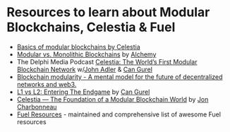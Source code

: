 # Resources to learn about Modular Blockchains, Celestia & Fuel

- [Basics of modular blockchains by Celestia](https://celestia.org/learn/basics-of-modular-blockchains/)
- [Modular vs. Monolithic Blockchains](https://www.alchemy.com/overviews/modular-vs-monolithic-blockchains) by [Alchemy](https://www.alchemy.com/)
- The Delphi Media Podcast [Celestia: The World’s First Modular Blockchain Network](https://www.youtube.com/watch?v=-EYRtqsTkZ4&ab_channel=DelphiMedia) w/[John Adler](https://twitter.com/jadler0 ) & [Can Gurel](https://twitter.com/CannnGurel)
- [Blockchain modularity - A mental model for the future of decentralized networks and web3.](https://nader.substack.com/p/blockchain-modularity-a-mental-model)
- [L1 vs L2: Entering The Endgame](https://members.delphidigital.io/reports/l1-vs-l2-entering-the-endgame/) by [Can Gurel](https://twitter.com/CannnGurel)
- [Celestia — The Foundation of a Modular Blockchain World](https://medium.com/@Jon_Charbonneau/celestia-the-foundation-of-a-modular-blockchain-world-95900fe2cfb0) by [Jon Charbonneau](https://twitter.com/jon_charb)
- [Fuel Resources](https://github.com/FuelLabs/awesome-fuel) - maintained and comprehensive list of awesome Fuel resources